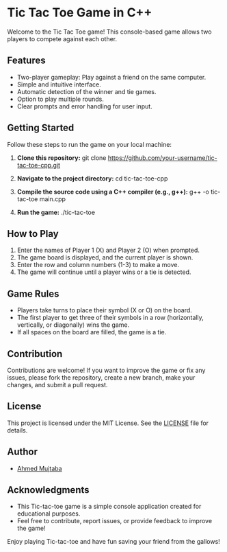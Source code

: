 # Tic Tac Toe Game in C++

Welcome to the Tic Tac Toe game! This console-based game allows two players to compete against each other. 

## Features

- Two-player gameplay: Play against a friend on the same computer.
- Simple and intuitive interface.
- Automatic detection of the winner and tie games.
- Option to play multiple rounds.
- Clear prompts and error handling for user input.

## Getting Started

Follow these steps to run the game on your local machine:

1. **Clone this repository:**
   git clone https://github.com/your-username/tic-tac-toe-cpp.git
   
2. **Navigate to the project directory:**
   cd tic-tac-toe-cpp
   
3. **Compile the source code using a C++ compiler (e.g., g++):**
   g++ -o tic-tac-toe main.cpp
   
4. **Run the game:**
   ./tic-tac-toe

## How to Play

1. Enter the names of Player 1 (X) and Player 2 (O) when prompted.
2. The game board is displayed, and the current player is shown.
3. Enter the row and column numbers (1-3) to make a move.
4. The game will continue until a player wins or a tie is detected.

## Game Rules

- Players take turns to place their symbol (X or O) on the board.
- The first player to get three of their symbols in a row (horizontally, vertically, or diagonally) wins the game.
- If all spaces on the board are filled, the game is a tie.

## Contribution

Contributions are welcome! If you want to improve the game or fix any issues, please fork the repository, create a new branch, make your changes, and submit a pull request.

## License

This project is licensed under the MIT License. See the [LICENSE](LICENSE) file for details.

## Author

- [Ahmed Mujtaba](https://github.com/Ahmedm2002)

## Acknowledgments

- This Tic-tac-toe game is a simple console application created for educational purposes.
- Feel free to contribute, report issues, or provide feedback to improve the game!

Enjoy playing Tic-tac-toe and have fun saving your friend from the gallows!